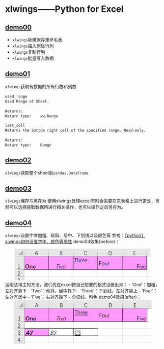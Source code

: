 # xlwings——Python for Excel
## [demo00](https://github.com/BellaZZZZZ/xlwings-demo/blob/master/demo/demo00.py)
- `xlwings`新建保存重命名表
- `xlwings`插入删除行列
- `xlwings`复制行列
- `xlwings`批量写入数据
## [demo01](https://github.com/BellaZZZZZ/xlwings-demo/blob/master/demo/demo01.py)
`xlwings`获取有数据的所有行数和列数
```
used_range
Used Range of Sheet.
 
Returns:	
Return type:	xw.Range
```
```
last_cell
Returns the bottom right cell of the specified range. Read-only.
 
Returns:	
Return type:	Range
```
## [demo02](https://github.com/BellaZZZZZ/xlwings-demo/blob/master/demo/demo02.py)
`xlwings`读取整个sheet到`pandas.DataFrame`
## [demo03](https://github.com/BellaZZZZZ/xlwings-demo/blob/master/demo/demo03.py)
`xlwings`保存与另存为
使用xlwings处理excel有时会需要在原表格上进行更改，当然可以选择提取数据再进行相关操作，也可以操作之后另存为。
## [demo04](https://github.com/BellaZZZZZ/xlwings-demo/blob/master/demo/demo04.py)
`xlwings`设置字体加粗、倾斜、居中、下划线以及颜色等
参考：[【python】xlwings如何设置字体、颜色等属性](https://blog.csdn.net/weixin_37577134/article/details/89048798)
demo04效果(before)：
<div align=center>
  <img src="/before.png" alt="before"/>
</div>
运用该博主的方法，我们先在excel把自己想要的格式设置出来：
- ‘One’：加粗，左对齐靠下
- ‘Two’：倾斜，居中靠下
- ‘Three’：下划线，左对齐靠上
- ‘Four’：左对齐居中
- ‘Five’：右对齐靠下
- 全框线，粉色
demo04效果(after)：
<div align=center>
  <img src="/after.png" alt="after"/>
</div>


